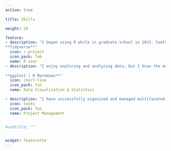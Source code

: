```yaml
---
active: true

title: Skills

weight: 20

feature:
- description: "I began using R while in graduate school in 2013. Comfortable cleaning, wrangling, exploring and analyzing data.  <br/> 
**Tidyverse**"
  icon: r-project
  icon_pack: fab
  name: R user
- description: "I enjoy exploring and analyzing data, but I know the most important factor in turning analysis into action is effectively communicating the findings. <br/> 
  
**ggplot2 | R Markdown**"
  icon: chart-line
  icon_pack: fas
  name: Data Visualization & Statistics

- description: "I have successfully organized and managed multifaceted projects with hard deadlines and budgets of $1m+. I was part of three successful drafts with the Rays from 2015 - 2017, and managed Rebecca Bauer-Kahan's successful State Assembly campaign."
  icon: tasks
  icon_pack: fas
  name: Project Management


#subtitle: ""


widget: featurette
---
```

